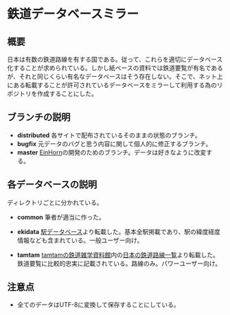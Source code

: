 鉄道データベースミラー
===============================================================================

概要
-------------------------------------------------------------------------------
日本は有数の鉄道路線を有する国である。従って、これらを適切にデータベース化することが求められている。しかし紙ベースの資料では鉄道要覧が有名であるが、それと同じくらい有名なデータベースはそう存在しない。そこで、ネット上にある転載することが許可されているデータベースをミラーして利用する為のリポジトリを作成することにした。

ブランチの説明
-------------------------------------------------------------------------------
-  **distributed**
   各サイトで配布されているそのままの状態のブランチ。
-  **bugfix**
   元データのバグと思う内容に関して個人的に修正するブランチ。
-  **master**
   [EinHorn][]の開発のためのブランチ。データは好きなように改変する。

各データベースの説明
-------------------------------------------------------------------------------
ディレクトリごとに分かれている。

-  **common**
   筆者が適当に作った。

-  **ekidata**
   [駅データベース][]より転載した。基本全駅掲載であり、駅の緯度経度情報なども含まれている。一般ユーザー向け。

-  **tamtam**
   [tamtamの鉄道雑学資料館][]内の[日本の鉄道路線一覧][]より転載した。鉄道要覧に比較的忠実に記載されている。路線のみ。パワーユーザー向け。

注意点
-------------------------------------------------------------------------------
* 全てのデータはUTF-8に変換して保存することにしている。

[EinHorn]: https://github.com/liquidamber/einhorn "liquidamber/einhorn - Github"
[駅データベース]: http://www.ekidata.jp/ "駅データベース"
[tamtamの鉄道雑学資料館]: http://homepage1.nifty.com/tamtam/rail/ "tamtamの鉄道雑学資料館"
[日本の鉄道路線一覧]: http://homepage1.nifty.com/tamtam/rail/zenrosen.html "tamtamの鉄道雑学資料館 - 日本の鉄道路線一覧"
